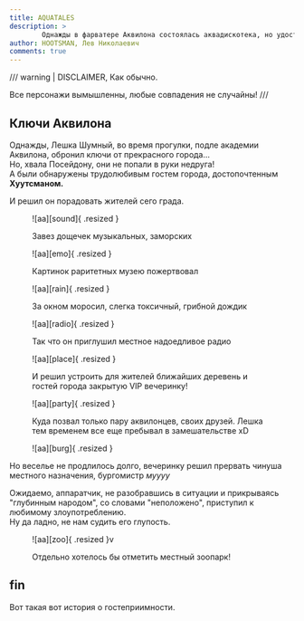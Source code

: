 ```yaml
---
title: AQUATALES
description: >
        Однажды в фарватере Aквилона состоялась аквадискотека, но удостоились ее лишь избранные аквилонцы...
author: HOOTSMAN, Лев Николаевич
comments: true
---
```


/// warning | DISCLAIMER, Как обычно.

Все персонажи вымышленны, любые совпадения не случайны!
///

## Ключи Аквилона

Однажды, Лешка Шумный, во время прогулки, подле академии Аквилона, обронил ключи от прекрасного города...  
Но, хвала Посейдону, они не попали в руки недруга!  
A были обнаружены трудолюбивым гостем города, достопочтенным **Хуутсманом.**

И решил он порадовать жителей сего града.

<figure markdown>

![aa][sound]{ .resized }
<figcaption>
    Завез дощечек музыкальных, заморских
</figcaption>
</figure>

<figure markdown>

![aa][emo]{ .resized }
<figcaption>
    Картинок раритетных музею пожертвовал
</figcaption>
</figure>

<figure markdown>

![aa][rain]{ .resized }
<figcaption>
За окном моросил, слегка токсичный, грибной дождик
</figcaption>
</figure>

<figure markdown>

![aa][radio]{ .resized }
<figcaption>
    Так что он приглушил местное надоедливое радио
</figcaption>
</figure>

<figure markdown>

![aa][place]{ .resized }
<figcaption>
    И решил устроить для жителей ближайших деревень и гостей города закрытую VIP вечеринку!
</figcaption>
</figure>

<figure markdown>

![aa][party]{ .resized }
<figcaption>
    Куда позвал только пару аквилонцев, своих друзей.  
Лешка тем временем все еще пребывал в замешательстве xD
</figcaption>
</figure>

<figure markdown>

![aa][burg]{ .resized }
</figure>

Но веселье не продлилось долго, вечеринку решил прервать чинуша местного назначения, бургомистр _муууу_

Ожидаемо, аппаратчик, не разобравшись в ситуации и прикрываясь "глубинным народом", со словами "неположено", приступил к любимому злоупотреблению.  
Ну да ладно, не нам судить его глупость.  

<figure markdown>

![aa][zoo]{ .resized }v
<figcaption>
Отдельно хотелось бы отметить местный зоопарк!
</figcaption>
</figure>

## fin

Вот такая вот история о гостеприимности.  

<!-- <figure markdown> -->
<!-- <figcaption> -->
<!-- </figcaption> -->
<!-- </figure> -->